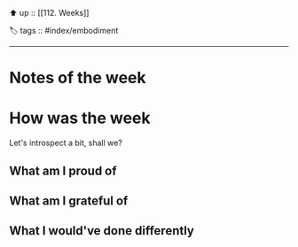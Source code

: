 ⬆️ up :: [[112. Weeks]]

🏷️ tags :: #index/embodiment

---

# Notes of the week


# How was the week
Let's introspect a bit, shall we?

## What am I proud of

## What am I grateful of

## What I would've done differently
